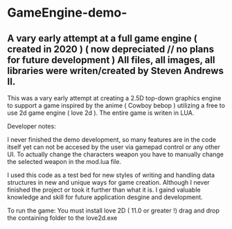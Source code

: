 # GameEngine-demo-
A vary early attempt at a full game engine ( created in 2020 )  ( now depreciated // no plans for future development )
All files, all images, all libraries were writen/created by Steven Andrews II.
---------------------------------------------------------------------------------------------------------------------------------


This was a vary early attempt at creating a 2.5D top-down graphics engine to support a game inspired by the anime ( Cowboy bebop )
utilizing a free to use 2d game engine ( love 2d ). The entire game is writen in LUA. 

Developer notes: 

I never finished the demo development, so many features are in the code itself yet can not be accesed by the user via gamepad control or any other UI. 
To actually change the characters weapon you have to manually change the selected weapon in the mod.lua file. 

I used this code as a test bed for new styles of writing and handling data structures in new and unique ways for game creation. Although I never finished the project or took it further than what it is. I gaind valuable knowledge and skill for future application desgine and development. 


To run the game:
You must install love 2D ( 11.0 or greater !)
drag and drop the containing folder to the love2d.exe 



